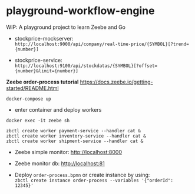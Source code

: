 # playground-workflow-engine
WIP: A playground project to learn Zeebe and Go

- stockprice-mockserver:  
`http://localhost:9000/api/company/real-time-price/{SYMBOL}[?trend={number}]`

- stockprice-service:  
`http://localhost:9100/api/stockdatas/{SYMBOL}[?offset={number}&limit={number}]`



**Zeebe order-process tutorial**
https://docs.zeebe.io/getting-started/README.html  

`docker-compose up`

- enter container and deploy workers

`docker exec -it zeebe sh`

```
zbctl create worker payment-service --handler cat &
zbctl create worker inventory-service --handler cat &
zbctl create worker shipment-service --handler cat &
```

- Zeebe simple monitor: [http://localhost:8000]()

- Zeebe monitor db: [http://localhost:81]()

- Deploy `order-process.bpmn` or create instance by using:  
`zbctl create instance order-process --variables '{"orderId": 12345}'`
